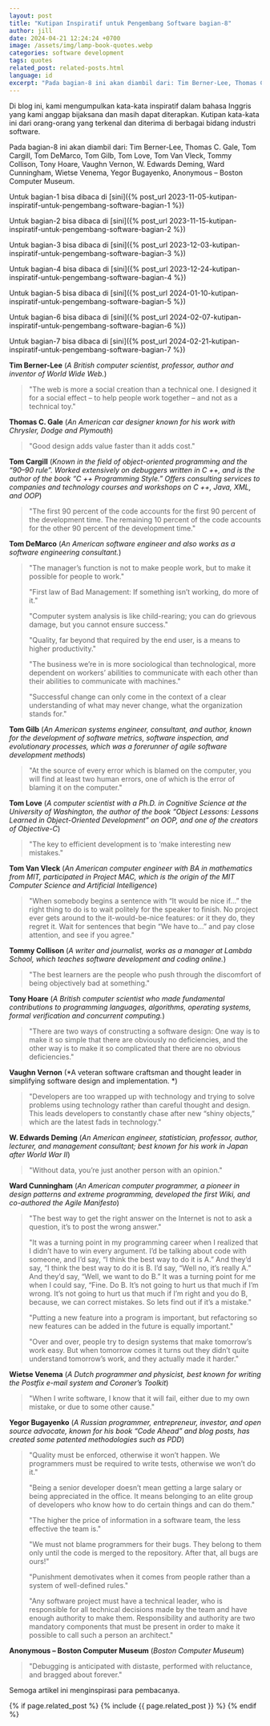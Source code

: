 ```yaml
---
layout: post
title: "Kutipan Inspiratif untuk Pengembang Software bagian-8"
author: jill
date: 2024-04-21 12:24:24 +0700
image: /assets/img/lamp-book-quotes.webp
categories: software development
tags: quotes
related_post: related-posts.html
language: id
excerpt: "Pada bagian-8 ini akan diambil dari: Tim Berner-Lee, Thomas C. Gale, Tom Cargill, Tom DeMarco, Tom Gilb, Tom Love, Tom Van Vleck, Tommy Collison, Tony Hoare, Vaughn Vernon, W. Edwards Deming, Ward Cunningham, Wietse Venema, Yegor Bugayenko, Anonymous – Boston Computer Museum."
---
```


Di blog ini, kami mengumpulkan kata-kata inspiratif dalam bahasa Inggris yang kami anggap bijaksana dan masih dapat diterapkan. Kutipan kata-kata ini dari orang-orang yang terkenal dan diterima di berbagai bidang industri software. 

Pada bagian-8 ini akan diambil dari: Tim Berner-Lee, Thomas C. Gale, Tom Cargill, Tom DeMarco, Tom Gilb, Tom Love, Tom Van Vleck, Tommy Collison, Tony Hoare, Vaughn Vernon, W. Edwards Deming, Ward Cunningham, Wietse Venema, Yegor Bugayenko, Anonymous – Boston Computer Museum.


Untuk bagian-1 bisa dibaca di [sini]({% post_url 2023-11-05-kutipan-inspiratif-untuk-pengembang-software-bagian-1 %})

Untuk bagian-2 bisa dibaca di [sini]({% post_url 2023-11-15-kutipan-inspiratif-untuk-pengembang-software-bagian-2 %})

Untuk bagian-3 bisa dibaca di [sini]({% post_url 2023-12-03-kutipan-inspiratif-untuk-pengembang-software-bagian-3 %})

Untuk bagian-4 bisa dibaca di [sini]({% post_url 2023-12-24-kutipan-inspiratif-untuk-pengembang-software-bagian-4 %})

Untuk bagian-5 bisa dibaca di [sini]({% post_url 2024-01-10-kutipan-inspiratif-untuk-pengembang-software-bagian-5 %})

Untuk bagian-6 bisa dibaca di [sini]({% post_url 2024-02-07-kutipan-inspiratif-untuk-pengembang-software-bagian-6 %})

Untuk bagian-7 bisa dibaca di [sini]({% post_url 2024-02-21-kutipan-inspiratif-untuk-pengembang-software-bagian-7 %})

**Tim Berner-Lee** (*A British computer scientist, professor, author and inventor of World Wide Web.*)
> "The web is more a social creation than a technical one. I designed it for a social effect – to help people work together – and not as a technical toy."


**Thomas C. Gale** (*An American car designer known for his work with Chrysler, Dodge and Plymouth*)
> "Good design adds value faster than it adds cost."


**Tom Cargill** (*Known in the field of object-oriented programming and the “90–90 rule”. Worked extensively on debuggers written in C ++, and is the author of the book “C ++ Programming Style.” Offers consulting services to companies and technology courses and workshops on C ++, Java, XML, and OOP*)
> "The first 90 percent of the code accounts for the first 90 percent of the development time. The remaining 10 percent of the code accounts for the other 90 percent of the development time."


**Tom DeMarco** (*An American software engineer and also works as a software engineering consultant.*)
> "The manager’s function is not to make people work, but to make it possible for people to work."
>
> "First law of Bad Management: If something isn’t working, do more of it."
> 
> "Computer system analysis is like child-rearing; you can do grievous damage, but you cannot ensure success."
>
> "Quality, far beyond that required by the end user, is a means to higher productivity."
> 
> "The business we’re in is more sociological than technological, more dependent on workers’ abilities to communicate with each other than their abilities to communicate with machines."
>
> "Successful change can only come in the context of a clear understanding of what may never change, what the organization stands for."


**Tom Gilb** (*An American systems engineer, consultant, and author, known for the development of software metrics, software inspection, and evolutionary processes, which was a forerunner of agile software development methods*)
> "At the source of every error which is blamed on the computer, you will find at least two human errors, one of which is the error of blaming it on the computer."


**Tom Love** (*A computer scientist with a Ph.D. in Cognitive Science at the University of Washington, the author of the book “Object Lessons: Lessons Learned in Object-Oriented Development” on OOP, and one of the creators of Objective-C*)
> "The key to efficient development is to ‘make interesting new mistakes."


**Tom Van Vleck** (*An American computer engineer with BA in mathematics from MIT, participated in Project MAC, which is the origin of the MIT Computer Science and Artificial Intelligence*)
> "When somebody begins a sentence with “It would be nice if…” the right thing to do is to wait politely for the speaker to finish. No project ever gets around to the it-would-be-nice features: or it they do, they regret it. Wait for sentences that begin “We have to…” and pay close attention, and see if you agree."


**Tommy Collison** (*A writer and journalist, works as a manager at Lambda School, which teaches software development and coding online.*)
> "The best learners are the people who push through the discomfort of being objectively bad at something."


**Tony Hoare** (*A British computer scientist who made fundamental contributions to programming languages, algorithms, operating systems, formal verification and concurrent computing.*)
> "There are two ways of constructing a software design: One way is to make it so simple that there are obviously no deficiencies, and the other way is to make it so complicated that there are no obvious deficiencies."


**Vaughn Vernon** (*A veteran software craftsman and thought leader in simplifying software design and implementation. *)
> "Developers are too wrapped up with technology and trying to solve problems using technology rather than careful thought and design. This leads developers to constantly chase after new “shiny objects,” which are the latest fads in technology."


**W. Edwards Deming** (*An American engineer, statistician, professor, author, lecturer, and management consultant; best known for his work in Japan after World War II*)
> "Without data, you’re just another person with an opinion."


**Ward Cunningham** (*An American computer programmer, a pioneer in design patterns and extreme programming, developed the first Wiki, and co-authored the Agile Manifesto*)
> "The best way to get the right answer on the Internet is not to ask a question, it’s to post the wrong answer."
>
> "It was a turning point in my programming career when I realized that I didn’t have to win every argument. I’d be talking about code with someone, and I’d say, “I think the best way to do it is A.” And they’d say, “I think the best way to do it is B. I’d say, “Well no, it’s really A.” And they’d say, “Well, we want to do B.” It was a turning point for me when I could say, “Fine. Do B. It’s not going to hurt us that much if I’m wrong. It’s not going to hurt us that much if I’m right and you do B, because, we can correct mistakes. So lets find out if it’s a mistake."
> 
> "Putting a new feature into a program is important, but refactoring so new features can be added in the future is equally important."
>
> "Over and over, people try to design systems that make tomorrow’s work easy. But when tomorrow comes it turns out they didn’t quite understand tomorrow’s work, and they actually made it harder."


**Wietse Venema** (*A Dutch programmer and physicist, best known for writing the Postfix e-mail system and Coroner’s Toolkit*)
> "When I write software, I know that it will fail, either due to my own mistake, or due to some other cause."


**Yegor Bugayenko** (*A Russian programmer, entrepreneur, investor, and open source advocate, known for his book “Code Ahead” and blog posts, has created some patented methodologies such as PDD*)
> "Quality must be enforced, otherwise it won’t happen. We programmers must be required to write tests, otherwise we won’t do it."
>
> "Being a senior developer doesn’t mean getting a large salary or being appreciated in the office. It means belonging to an elite group of developers who know how to do certain things and can do them."
> 
> "The higher the price of information in a software team, the less effective the team is."
>
> "We must not blame programmers for their bugs. They belong to them only until the code is merged to the repository. After that, all bugs are ours!"
>
> "Punishment demotivates when it comes from people rather than a system of well-defined rules."
>
> "Any software project must have a technical leader, who is responsible for all technical decisions made by the team and have enough authority to make them. Responsibility and authority are two mandatory components that must be present in order to make it possible to call such a person an architect."


**Anonymous – Boston Computer Museum** (*Boston Computer Museum*)
> "Debugging is anticipated with distaste, performed with reluctance, and bragged about forever."


Semoga artikel ini menginspirasi para pembacanya.


{% if page.related_post %}
  {% include {{ page.related_post }} %}
{% endif %}
